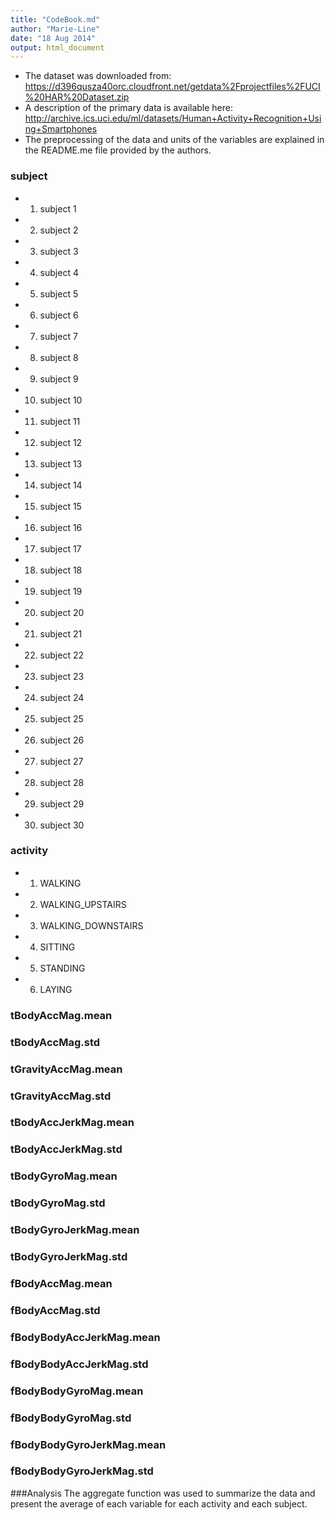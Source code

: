 ```yaml
---
title: "CodeBook.md"
author: "Marie-Line"
date: "18 Aug 2014"
output: html_document
---
```


* The dataset was downloaded from: https://d396qusza40orc.cloudfront.net/getdata%2Fprojectfiles%2FUCI%20HAR%20Dataset.zip
* A description of the primary data is available here: http://archive.ics.uci.edu/ml/datasets/Human+Activity+Recognition+Using+Smartphones
* The preprocessing of the data and units of the variables are explained in the README.me file provided by the authors.


### subject

* 1. subject 1
* 2. subject 2
* 3. subject 3
* 4. subject 4
* 5. subject 5
* 6. subject 6
* 7. subject 7
* 8. subject 8
* 9. subject 9
* 10. subject 10
* 11. subject 11
* 12. subject 12
* 13. subject 13
* 14. subject 14
* 15. subject 15
* 16. subject 16
* 17. subject 17
* 18. subject 18
* 19. subject 19
* 20. subject 20
* 21. subject 21
* 22. subject 22
* 23. subject 23
* 24. subject 24
* 25. subject 25
* 26. subject 26
* 27. subject 27
* 28. subject 28
* 29. subject 29
* 30. subject 30

### activity

* 1. WALKING
* 2. WALKING_UPSTAIRS
* 3. WALKING_DOWNSTAIRS
* 4. SITTING
* 5. STANDING
* 6. LAYING

### tBodyAccMag.mean
### tBodyAccMag.std
### tGravityAccMag.mean
### tGravityAccMag.std       
### tBodyAccJerkMag.mean
### tBodyAccJerkMag.std
### tBodyGyroMag.mean
### tBodyGyroMag.std
### tBodyGyroJerkMag.mean
### tBodyGyroJerkMag.std
### fBodyAccMag.mean
### fBodyAccMag.std
### fBodyBodyAccJerkMag.mean
### fBodyBodyAccJerkMag.std
### fBodyBodyGyroMag.mean
### fBodyBodyGyroMag.std
### fBodyBodyGyroJerkMag.mean
### fBodyBodyGyroJerkMag.std


###Analysis
The aggregate function was used to summarize the data and present the average of each variable for each activity and each subject.

